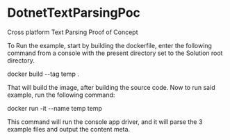 # DotnetTextParsingPoc
Cross platform Text Parsing Proof of Concept

To Run the example, start by building the dockerfile, enter the following command from a console with the present directory set to the Solution root directory.


docker build --tag temp . 


That will build the image, after building the source code.
Now to run said example, run the following command:


docker run -it --name temp temp 


This command will run the console app driver, and it will parse the 3 example files and output the content meta. 
